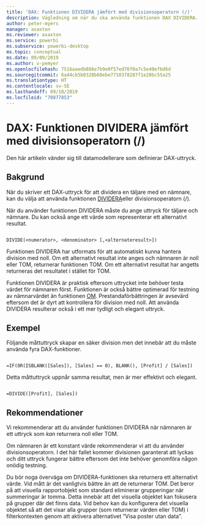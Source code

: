 ```yaml
---
title: 'DAX: Funktionen DIVIDERA jämfört med divisionsoperatorn (/)'
description: Vägledning om när du ska använda funktionen DAX DIVIDERA.
author: peter-myers
manager: asaxton
ms.reviewer: asaxton
ms.service: powerbi
ms.subservice: powerbi-desktop
ms.topic: conceptual
ms.date: 09/09/2019
ms.author: v-pemyer
ms.openlocfilehash: 7516aaedb886e7b9e0f57ed76f0a7c5e40efbd6d
ms.sourcegitcommit: 6a44cb5b0328b60ebe7710378287f1e20bc55a25
ms.translationtype: HT
ms.contentlocale: sv-SE
ms.lasthandoff: 09/10/2019
ms.locfileid: "70877853"
---
```

# <a name="dax-divide-function-vs-divide-operator-"></a>DAX: Funktionen DIVIDERA jämfört med divisionsoperatorn (/)

Den här artikeln vänder sig till datamodellerare som definierar DAX-uttryck.

## <a name="background"></a>Bakgrund

När du skriver ett DAX-uttryck för att dividera en täljare med en nämnare, kan du välja att använda funktionen [DIVIDERA](/dax/divide-function-dax)eller divisionsoperatorn (/).

När du använder funktionen DIVIDERA måste du ange uttryck för täljare och nämnare. Du kan också ange ett värde som representerar ett alternativt resultat.

```dax

DIVIDE(<numerator>, <denominator> [,<alternateresult>])

```

Funktionen DIVIDERA har utformats för att automatiskt kunna hantera division med noll. Om ett alternativt resultat inte anges och nämnaren är noll eller TOM, returnerar funktionen TOM. Om ett alternativt resultat har angetts returneras det resultatet i stället för TOM.

Funktionen DIVIDERA är praktisk eftersom uttrycket inte behöver testa värdet för nämnaren först. Funktionen är också bättre optimerad för testning av nämnarvärdet än funktionen [OM](/dax/if-function-dax). Prestandaförbättringen är avsevärd eftersom det är dyrt att kontrollera för division med noll. Att använda DIVIDERA resulterar också i ett mer tydligt och elegant uttryck.

## <a name="example"></a>Exempel

Följande måttuttryck skapar en säker division men det innebär att du måste använda fyra DAX-funktioner.

```dax

=IF(OR(ISBLANK([Sales]), [Sales] == 0), BLANK(), [Profit] / [Sales])

```

Detta måttuttryck uppnår samma resultat, men är mer effektivt och elegant.

```dax

=DIVIDE([Profit], [Sales])

```

## <a name="recommendations"></a>Rekommendationer

Vi rekommenderar att du använder funktionen DIVIDERA när nämnaren är ett uttryck som _kan_ returnera noll eller TOM.

Om nämnaren är ett konstant värde rekommenderar vi att du använder divisionsoperatorn. I det här fallet kommer divisionen garanterat att lyckas och ditt uttryck fungerar bättre eftersom det inte behöver genomföra någon onödig testning.

Du bör noga överväga om DIVIDERA-funktionen ska returnera ett alternativt värde. Vid mått är det vanligtvis bättre än att de returnerar TOM. Det beror på att visuella rapportobjekt som standard eliminerar grupperingar när summeringar är tomma. Detta innebär att det visuella objektet kan fokusera på grupper där det finns data. Vid behov kan du konfigurera det visuella objektet så att det visar alla grupper (som returnerar värden eller TOM) i filterkontexten genom att aktivera alternativet ”Visa poster utan data”.
